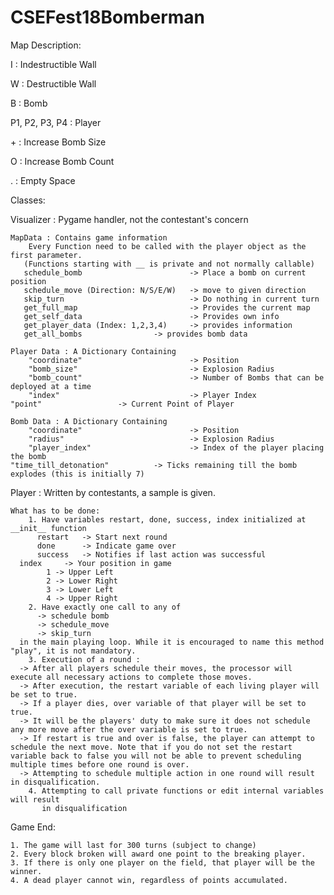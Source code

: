 # CSEFest18Bomberman
Map Description:

I 		          : Indestructible Wall

W		            : Destructible Wall

B            		: Bomb

P1, P2, P3, P4 	: Player

\+ 		          : Increase Bomb Size

O 		          : Increase Bomb Count

. 		          : Empty Space


Classes:

Visualizer : Pygame handler, not the contestant's concern

    MapData : Contains game information
    	Every Function need to be called with the player object as the first parameter.
       (Functions starting with __ is private and not normally callable)
       schedule_bomb                        -> Place a bomb on current position
       schedule_move (Direction: N/S/E/W)   -> move to given direction
       skip_turn                            -> Do nothing in current turn
       get_full_map                         -> Provides the current map
       get_self_data                        -> Provides own info
       get_player_data (Index: 1,2,3,4)     -> provides information
       get_all_bombs			    -> provides bomb data

    Player Data : A Dictionary Containing
        "coordinate"                        -> Position
        "bomb_size"                         -> Explosion Radius
        "bomb_count"                        -> Number of Bombs that can be deployed at a time
        "index"                             -> Player Index
	"point"				    -> Current Point of Player

    Bomb Data : A Dictionary Containing
        "coordinate"                        -> Position
        "radius"                            -> Explosion Radius
        "player_index"                      -> Index of the player placing the bomb
	"time_till_detonation"		    -> Ticks remaining till the bomb explodes (this is initially 7)

	
Player : Written by contestants, a sample is given.

    What has to be done:
        1. Have variables restart, done, success, index initialized at __init__ function
          restart   -> Start next round
          done      -> Indicate game over
          success   -> Notifies if last action was successful
	  index     -> Your position in game
	  		1 -> Upper Left
			2 -> Lower Right
			3 -> Lower Left
			4 -> Upper Right
        2. Have exactly one call to any of
          -> schedule bomb
          -> schedule_move
          -> skip_turn
	  in the main playing loop. While it is encouraged to name this method "play", it is not mandatory.
        3. Execution of a round :
	  -> After all players schedule their moves, the processor will execute all necessary actions to complete those moves.
	  -> After execution, the restart variable of each living player will be set to true.
	  -> If a player dies, over variable of that player will be set to true.
	  -> It will be the players' duty to make sure it does not schedule any more move after the over variable is set to true.
	  -> If restart is true and over is false, the player can attempt to schedule the next move. Note that if you do not set the restart variable back to false you will not be able to prevent scheduling multiple times before one round is over.
	  -> Attempting to schedule multiple action in one round will result in disqualification.
        4. Attempting to call private functions or edit internal variables will result
           in disqualification
	   
Game End:

	1. The game will last for 300 turns (subject to change)
	2. Every block broken will award one point to the breaking player.
	3. If there is only one player on the field, that player will be the winner.
	4. A dead player cannot win, regardless of points accumulated.

